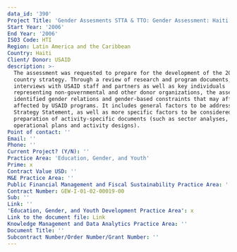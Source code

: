 ```yaml
---
data_id: '390'
Project Title: 'Gender Assesments STTA & TTO: Gender Assessment: Haiti (TDY 62)'
Start Year: '2006'
End Year: '2006'
ISO3 Code: HTI
Region: Latin America and the Caribbean
Country: Haiti
Client/ Donor: USAID
description: >-
  The assessment was requested to prepare for the development of the 2007-2009
  country strategy. Through a review of research and program documents, and
  interviews with USAID staff and partners as well as key individuals
  representing non-governmental and other donor organizations, the assessment
  identified gender relations and gender-based constraints that may affect or be
  affected by USAID programs. It includes general factors to be addressed in the
  Strategy Statement, as well as more specific factors to be considered in the
  preparation of activity-specific documents (such as sector analyses,
  operational plans and activity designs).
Point of contact: ''
Email: ''
Phone: ''
Current Project? (Y/N): ''
Practice Area: 'Education, Gender, and Youth'
Prime: x
Contract Value USD: ''
M&E Practice Area: ''
Public Financial Management and Fiscal Sustainability Practice Area: ''
Contract Number: GEW-I-01-02-00019-00
Sub: ''
Link: ''
'Education, Gender, and Youth Development Practice Area': x
Link to the document file: Link
Knowledge Management and Data Analytics Practice Area: ''
Document Title: ''
Subcontract Number/Order Number/Grant Number: ''
---
```

